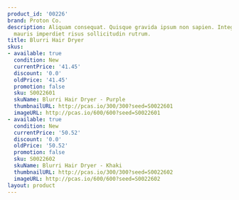 ```yaml
---
product_id: '00226'
brand: Proton Co.
description: Aliquam consequat. Quisque gravida ipsum non sapien. Integer sit amet
  mauris imperdiet risus sollicitudin rutrum.
title: Blurri Hair Dryer
skus:
- available: true
  condition: New
  currentPrice: '41.45'
  discount: '0.0'
  oldPrice: '41.45'
  promotion: false
  sku: S0022601
  skuName: Blurri Hair Dryer - Purple
  thumbnailURL: http://pcas.io/300/300?seed=S0022601
  imageURL: http://pcas.io/600/600?seed=S0022601
- available: true
  condition: New
  currentPrice: '50.52'
  discount: '0.0'
  oldPrice: '50.52'
  promotion: false
  sku: S0022602
  skuName: Blurri Hair Dryer - Khaki
  thumbnailURL: http://pcas.io/300/300?seed=S0022602
  imageURL: http://pcas.io/600/600?seed=S0022602
layout: product
---
```

